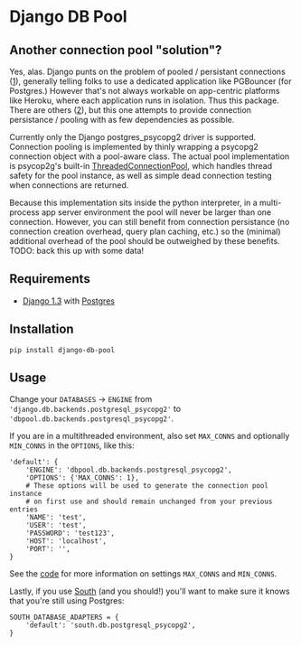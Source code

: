 Django DB Pool
=============

Another connection pool "solution"?
-----------------------------------

Yes, alas.  Django punts on the problem of pooled / persistant connections ([1][1]), generally telling folks to use a dedicated application like PGBouncer (for Postgres.)  However that's not always workable on app-centric platforms like Heroku, where each application runs in isolation.  Thus this package.  There are others ([2][2]), but this one attempts to provide connection persistance / pooling with as few dependencies as possible.

Currently only the Django postgres_psycopg2 driver is supported.  Connection pooling is implemented by thinly wrapping a psycopg2 connection object with a pool-aware class.  The actual pool implementation is psycop2g's built-in [ThreadedConnectionPool](http://initd.org/psycopg/docs/pool.html), which handles thread safety for the pool instance, as well as simple dead connection testing when connections are returned. 

Because this implementation sits inside the python interpreter, in a multi-process app server environment the pool will never be larger than one connection.  However, you can still benefit from connection persistance (no connection creation overhead, query plan caching, etc.) so the (minimal) additional overhead of the pool should be outweighed by these benefits. TODO: back this up with some data!


Requirements
------------

* [Django 1.3](https://www.djangoproject.com/download/) with [Postgres](http://www.postgresql.org/)


Installation
------------

    pip install django-db-pool


Usage
-----

Change your `DATABASES` -> `ENGINE` from `'django.db.backends.postgresql_psycopg2'` to 
`'dbpool.db.backends.postgresql_psycopg2'`.

If you are in a multithreaded environment, also set `MAX_CONNS` and optionally `MIN_CONNS` in the `OPTIONS`, 
like this:

    'default': {
        'ENGINE': 'dbpool.db.backends.postgresql_psycopg2',          
        'OPTIONS': {'MAX_CONNS': 1},
        # These options will be used to generate the connection pool instance
        # on first use and should remain unchanged from your previous entries
        'NAME': 'test',
        'USER': 'test',
        'PASSWORD': 'test123',
        'HOST': 'localhost',
        'PORT': '',
    }

See the [code][base] for more information on settings `MAX_CONNS` and `MIN_CONNS`.

Lastly, if you use [South](http://south.aeracode.org/) (and you should!) you'll want to make sure it knows that you're still using Postgres:

    SOUTH_DATABASE_ADAPTERS = {
        'default': 'south.db.postgresql_psycopg2',
    }

[1]: https://groups.google.com/d/topic/django-users/m1jeE4Cxr9A/discussion
[2]: https://github.com/jinzo/django-dbpool-backend
[base]: https://github.com/gmcguire/django-db-pool/blob/master/dbpool/db/backends/postgres_psycopg2/base.py#L42

